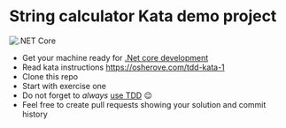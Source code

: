 # String calculator Kata demo project

![.NET Core](https://github.com/markusrt/StringCalculator/workflows/.NET%20Core/badge.svg?branch=master)

- Get your machine ready for [.Net core development](https://docs.microsoft.com/dotnet/core/get-started?tabs=windows) 
- Read kata instructions <https://osherove.com/tdd-kata-1>
- Clone this repo
- Start with exercise one
- Do not forget to _always_ [use TDD](https://www.codecademy.com/articles/tdd-red-green-refactor) 😉
- Feel free to create pull requests showing your solution and commit history
